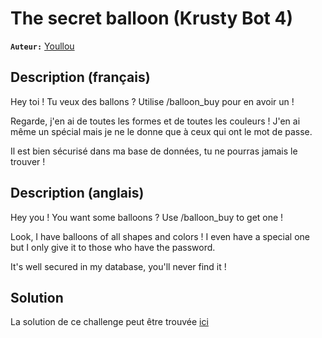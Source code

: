 # The secret balloon (Krusty Bot 4)

**`Auteur:`** [Youllou](https://youllou.com)

## Description (français)

Hey toi ! Tu veux des ballons ? Utilise /balloon_buy pour en avoir un !

Regarde, j'en ai de toutes les formes et de toutes les couleurs !
J'en ai même un spécial mais je ne le donne que à ceux qui ont le mot de passe.

Il est bien sécurisé dans ma base de données, tu ne pourras jamais le trouver !

## Description (anglais)

Hey you ! You want some balloons ? Use /balloon_buy to get one !

Look, I have balloons of all shapes and colors !
I even have a special one but I only give it to those who have the password.

It's well secured in my database, you'll never find it !

## Solution

La solution de ce challenge peut être trouvée [ici](solution/)
